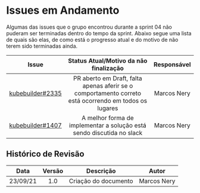 # Issues em Andamento

Algumas das issues que o grupo encontrou durante a sprint 04 não puderam ser terminadas dentro do tempo 
da sprint. Abaixo segue uma lista de quais são elas, de como está o progresso atual e do motivo de não terem sido terminadas ainda.

|Issue|Status Atual/Motivo da não finalização|Responsável|
|:--:|:--:|:--:|
|[kubebuilder#2335](https://github.com/kubernetes-sigs/kubebuilder/issues/2335)|PR aberto em Draft, falta apenas aferir se o comportamento correto está ocorrendo em todos os lugares|Marcos Nery|
|[kubebuilder#1407](https://github.com/kubernetes-sigs/kubebuilder/issues/1407)|A melhor forma de implementar a solução está sendo discutida no slack|Marcos Nery|


## Histórico de Revisão
|Data|Versão|Descrição|Autor|
|:--:|:--:|:--:|:--:|
|23/09/21|1.0|Criação do documento|Marcos Nery|
